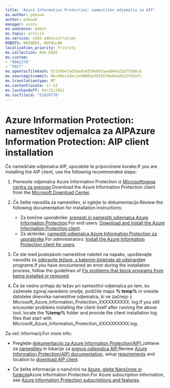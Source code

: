 ```yaml
---
title: 'Azure Information Protection: namestitev odjemalca za AIP'
ms.author: pebaum
author: pebaum
manager: scotv
ms.audience: Admin
ms.topic: article
ms.service: o365-administration
ROBOTS: NOINDEX, NOFOLLOW
localization_priority: Priority
ms.collection: Adm_O365
ms.custom:
- "9002278"
- "5027"
ms.openlocfilehash: 97316befa65bad54d5de603aae804a22af7688c6
ms.sourcegitcommit: 8bc60ec34bc1e40685e3976576e04a2623f63a7c
ms.translationtype: MT
ms.contentlocale: sl-SI
ms.lasthandoff: 04/15/2021
ms.locfileid: "51820770"
---
```

# <a name="azure-information-protection-aip-client-installation"></a><span data-ttu-id="c7848-102">Azure Information Protection: namestitev odjemalca za AIP</span><span class="sxs-lookup"><span data-stu-id="c7848-102">Azure Information Protection: AIP client installation</span></span>

<span data-ttu-id="c7848-103">Če nameščate odjemalca AIP, uporabite te priporočene korake:</span><span class="sxs-lookup"><span data-stu-id="c7848-103">If you are installing the AIP client, use the following recommended steps:</span></span>

1. <span data-ttu-id="c7848-104">Prenesite odjemalca Azure Information Protection iz [Microsoftovega centra za prenose](https://www.microsoft.com/download/details.aspx?id=53018).</span><span class="sxs-lookup"><span data-stu-id="c7848-104">Download the Azure Information Protection client from the [Microsoft Download Center](https://www.microsoft.com/download/details.aspx?id=53018).</span></span>

2. <span data-ttu-id="c7848-105">Če želite navodila za namestitev, si oglejte to dokumentacijo:</span><span class="sxs-lookup"><span data-stu-id="c7848-105">Review the following documentation for installation instructions:</span></span>

    - <span data-ttu-id="c7848-106">Za končne uporabnike: [prenesti in namestiti odjemalca Azure Information Protection](https://docs.microsoft.com/azure/information-protection/rms-client/install-client-app).</span><span class="sxs-lookup"><span data-stu-id="c7848-106">For end users: [Download and install the Azure Information Protection client](https://docs.microsoft.com/azure/information-protection/rms-client/install-client-app).</span></span>
    - <span data-ttu-id="c7848-107">Za skrbnike: [namestiti odjemalca Azure Information Protection za uporabnike](https://docs.microsoft.com/azure/information-protection/rms-client/client-admin-guide-install).</span><span class="sxs-lookup"><span data-stu-id="c7848-107">For administrators: [Install the Azure Information Protection client for users](https://docs.microsoft.com/azure/information-protection/rms-client/client-admin-guide-install).</span></span>

3. <span data-ttu-id="c7848-108">Če ste med postopkom namestitve naleteli na napako, upoštevajte navodila za [odpravite težave, s katerimi blokirate ali odstranite](https://support.microsoft.com/help/17588/windows-fix-problems-that-block-programs-being-installed-or-removed)e programe.</span><span class="sxs-lookup"><span data-stu-id="c7848-108">If you have encountered an error during the installation process, follow the guidelines of [Fix problems that block programs from being installed or removed](https://support.microsoft.com/help/17588/windows-fix-problems-that-block-programs-being-installed-or-removed).</span></span>

4. <span data-ttu-id="c7848-109">Če še vedno prihaja do težav pri namestitvi odjemalca po tem, ko zaženete zgoraj navedeno orodje, poiščite mapo **% temp%** in vnesite datoteke dnevnika namestitve odjemalca, ki se začnejo z Microsoft_Azure_Information_Protection_XXXXXXXXXX. log.</span><span class="sxs-lookup"><span data-stu-id="c7848-109">If you still encounter problems installing the client itself after running the above tool, locate the **%temp%** folder and provide the client installation log files that start with Microsoft_Azure_Information_Protection_XXXXXXXXXX.log.</span></span>

<span data-ttu-id="c7848-110">Za več informacij:</span><span class="sxs-lookup"><span data-stu-id="c7848-110">For more info:</span></span>

- <span data-ttu-id="c7848-111">Preglejte [dokumentacijo za Azure Information Protection(AIP),](https://docs.microsoft.com/azure/information-protection/what-is-information-protection)zahteve za [namestitev](https://docs.microsoft.com/azure/information-protection/get-started/requirements) in lokacijo za [prenos odjemalca AIP.](https://www.microsoft.com/download/details.aspx?id=53018)</span><span class="sxs-lookup"><span data-stu-id="c7848-111">Review [Azure Information Protection(AIP) documentation](https://docs.microsoft.com/azure/information-protection/what-is-information-protection), setup [requirements](https://docs.microsoft.com/azure/information-protection/get-started/requirements) and location to [download AIP client](https://www.microsoft.com/download/details.aspx?id=53018).</span></span>

- <span data-ttu-id="c7848-112">Če želite informacije o naročnini na [Azure, glejte Naročnine in funkcije](https://azure.microsoft.com/pricing/details/information-protection)Azure Information Protection.</span><span class="sxs-lookup"><span data-stu-id="c7848-112">For Azure subscription information, see [Azure Information Protection subscriptions and features](https://azure.microsoft.com/pricing/details/information-protection).</span></span>
